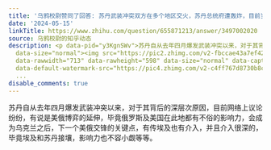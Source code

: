 ```yaml
---
title: '乌鸦校尉赞同了回答: 苏丹武装冲突双方在多个地区交火，苏丹总统府遭轰炸，目前当地局势如何？'
date: '2024-05-15'
linkTitle: https://www.zhihu.com/question/655871213/answer/3497002020
source: 乌鸦校尉的知乎动态
description: <p data-pid="y3KgnSWv">苏丹自从去年四月爆发武装冲突以来，对于其背后的深层次原因，目前网络上议论纷纷，有说是美俄博弈的延伸，毕竟俄罗斯及美国在此地都有不俗的影响力，会成为乌克兰之后，下一个美俄交锋的关键点，有传埃及也有介入，并且介入很深的，毕竟埃及和苏丹接壤，影响力也不容小觑等等。</p><figure
  data-size="normal"><img src="https://pic2.zhimg.com/v2-fbccae43a7ef4278fdd5be0523942de5_1440w.jpg"
  data-rawwidth="713" data-rawheight="598" data-size="normal" data-caption="" data-original-token="v2-1e0f5b447b4cf79502331ab2aa0e58dd"
  data-default-watermark-src="https://pic4.zhimg.com/v2-c4ff767d8730b8cd515b7bb8ed2c
  ...
disable_comments: true
---
```

<p data-pid="y3KgnSWv">苏丹自从去年四月爆发武装冲突以来，对于其背后的深层次原因，目前网络上议论纷纷，有说是美俄博弈的延伸，毕竟俄罗斯及美国在此地都有不俗的影响力，会成为乌克兰之后，下一个美俄交锋的关键点，有传埃及也有介入，并且介入很深的，毕竟埃及和苏丹接壤，影响力也不容小觑等等。</p><figure data-size="normal"><img src="https://pic2.zhimg.com/v2-fbccae43a7ef4278fdd5be0523942de5_1440w.jpg" data-rawwidth="713" data-rawheight="598" data-size="normal" data-caption="" data-original-token="v2-1e0f5b447b4cf79502331ab2aa0e58dd" data-default-watermark-src="https://pic4.zhimg.com/v2-c4ff767d8730b8cd515b7bb8ed2c ...
